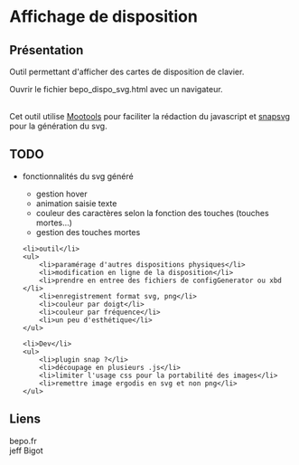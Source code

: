 <!--
// 
// Jeff Bigot 2017
-->
<html>
<head>
    <meta http-equiv="content-type" content="text/html">    
    <meta http-equiv="Content-Language" content="fr">
</head>
<body>


<h1>Affichage de disposition</h1>


<h2>Présentation</h2>
Outil permettant d'afficher des cartes de disposition de clavier.

<br>

Ouvrir le fichier bepo_dispo_svg.html avec un navigateur.

<br>
Cet outil utilise <a href="mootools.net">Mootools</a> pour faciliter la rédaction du javascript et <a href="snapsvg.io">snapsvg </a> pour la génération du svg.

<h2>TODO</h2>
<ul>
    <li>fonctionnalités du svg généré</li>
    <ul>
        <li>gestion hover</li>
        <li>animation saisie texte</li>
        <li>couleur des caractères selon la fonction des touches (touches mortes...)</li>
        <li>gestion des touches mortes</li>
    </ul>

    <li>outil</li>
    <ul>
        <li>paramérage d'autres dispositions physiques</li>
        <li>modification en ligne de la disposition</li>
        <li>prendre en entree des fichiers de configGenerator ou xbd </li>
        <li>enregistrement format svg, png</li>
        <li>couleur par doigt</li>
        <li>couleur par fréquence</li>
        <li>un peu d'esthétique</li>
    </ul>

    <li>Dev</li>
    <ul>
        <li>plugin snap ?</li>
        <li>découpage en plusieurs .js</li>
        <li>limiter l'usage css pour la portabilité des images</li>
        <li>remettre image ergodis en svg et non png</li>
    </ul>
</ul>


<h2>Liens</h2>

bepo.fr
<br>
jeff Bigot
